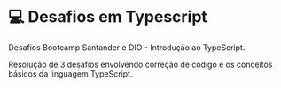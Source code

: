 # 💻 Desafios em Typescript
Desafios Bootcamp Santander e DIO - Introdução ao TypeScript.

Resolução de 3 desafios envolvendo correção de código e os conceitos básicos da linguagem TypeScript.
